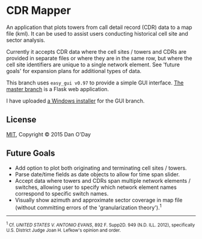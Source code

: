 # CDR Mapper

An application that plots towers from call detail record (CDR) data to a map file (kml). It can be used to assist users conducting historical cell site and sector analysis.

Currently it accepts CDR data where the cell sites / towers and CDRs are provided in separate files or where they are in the same row, but where the cell site identifiers are unique to a single network element. See 'future goals' for expansion plans for additional types of data.

This branch uses `easy_gui v0.97` to provide a simple GUI interface. [The master branch](https://github.com/danzek/cdr-mapper/tree/master) is a Flask web application.

I have uploaded [a Windows installer](https://github.com/danzek/cdr-mapper/tree/gui/installer) for the GUI branch.

## License

[MIT](https://github.com/danzek/cdr-mapper/blob/master/LICENSE), Copyright &copy; 2015 Dan O'Day

## Future Goals

 - Add option to plot both originating and terminating cell sites / towers.
 - Parse date/time fields as date objects to allow for time span slider.
 - Accept data where towers and CDRs span multiple network elements / switches, allowing user to specify which network element names correspond to specific switch names.
 - Visually show azimuth and approximate sector coverage in map file (without committing errors of the 'granularization theory').<sup>1</sup>

----------------------------

<sub><sup>1</sup> Cf. *UNITED STATES V. ANTONIO EVANS*, 892 F. Supp2D. 949 (N.D. ILL. 2012), specifically U.S. District Judge Joan H. Lefkow's opinion and order.</sub>
